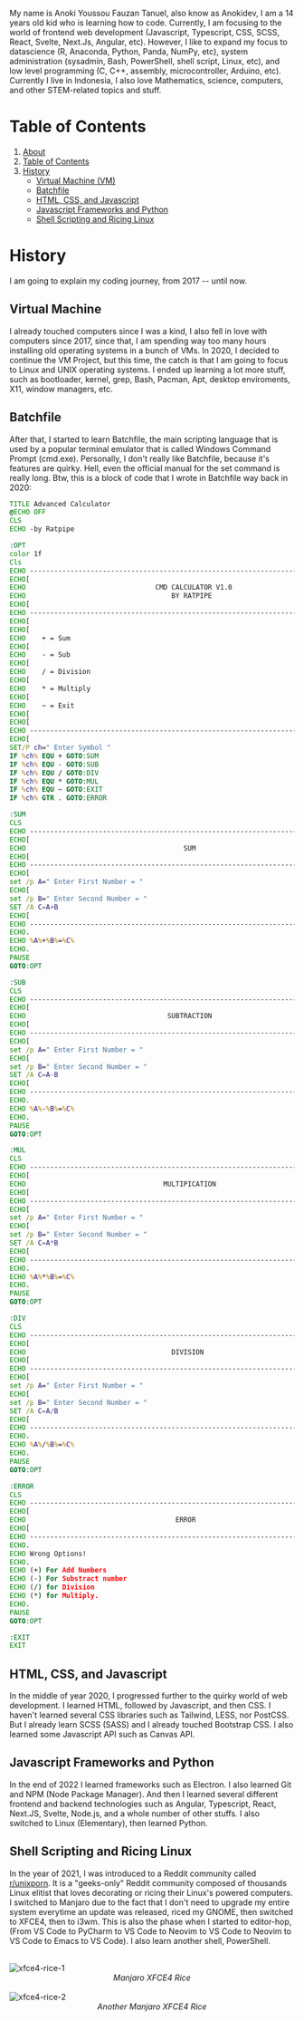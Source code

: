 <a id="about"></a>

My name is Anoki Youssou Fauzan Tanuel, also know as Anokidev, I am a 14 years old kid who is learning how to code. Currently, I am focusing to the world of frontend web development (Javascript, Typescript, CSS, SCSS, React, Svelte, Next.Js, Angular, etc). However, I like to expand my focus to datascience (R, Anaconda, Python, Panda, NumPy, etc), system administration (sysadmin, Bash, PowerShell, shell script, Linux, etc), and low level programming (C, C++, assembly, microcontroller, Arduino, etc). Currently I live in Indonesia, I also love Mathematics, science, computers, and other STEM-related topics and stuff.

# Table of Contents <a id="table-of-contents"></a>

1. [About](#about)
2. [Table of Contents](#table-of-contents)
3. [History](#history)
    - [Virtual Machine (VM)](#virtual-machine)
    - [Batchfile](#batchfile)
    - [HTML, CSS, and Javascript](#html,-css,-and-javascript)
    - [Javascript Frameworks and Python](#javascript-frameworks-and-python)
    - [Shell Scripting and Ricing Linux](#shell-scripting-and-ricing-linux)

# History <a id="history"></a>

I am going to explain my coding journey, from 2017 -- until now.

## Virtual Machine <a id="virtual-machine"></a>

I already touched computers since I was a kind, I also fell in love with computers since 2017, since that, I am spending way too many hours installing old operating systems in a bunch of VMs. In 2020, I decided to continue the VM Project, but this time, the catch is that I am going to focus to Linux and UNIX operating systems. I ended up learning a lot more stuff, such as bootloader, kernel, grep, Bash, Pacman, Apt, desktop enviroments, X11, window managers, etc.

## Batchfile <a id="batchfile"></a>

After that, I started to learn Batchfile, the main scripting language that is used by a popular terminal emulator that is called Windows Command Prompt (cmd.exe). Personally, I don't really like Batchfile, because it's features are quirky. Hell, even the official manual for the set command is really long. Btw, this is a block of code that I wrote in Batchfile way back in 2020:

```bat
TITLE Advanced Calculator
@ECHO OFF
CLS
ECHO -by Ratpipe

:OPT
color 1f
Cls
ECHO --------------------------------------------------------------------------------
ECHO[
ECHO                                CMD CALCULATOR V1.0
ECHO                                    BY RATPIPE
ECHO[
ECHO --------------------------------------------------------------------------------
ECHO[
ECHO[
ECHO    + = Sum
ECHO[
ECHO    - = Sub
ECHO[
ECHO    / = Division
ECHO[
ECHO    * = Multiply
ECHO[
ECHO    ~ = Exit
ECHO[
ECHO[
ECHO --------------------------------------------------------------------------------
ECHO[
SET/P ch=" Enter Symbol "
IF %ch% EQU + GOTO:SUM
IF %ch% EQU - GOTO:SUB
IF %ch% EQU / GOTO:DIV
IF %ch% EQU * GOTO:MUL
IF %ch% EQU ~ GOTO:EXIT
IF %ch% GTR . GOTO:ERROR

:SUM
CLS
ECHO -------------------------------------------------------------------------------
ECHO[
ECHO                                       SUM
ECHO[
ECHO -------------------------------------------------------------------------------
ECHO[
set /p A=" Enter First Number = "
ECHO[
set /p B=" Enter Second Number = "
SET /A C=A+B
ECHO[
ECHO -------------------------------------------------------------------------------
ECHO.
ECHO %A%+%B%=%C%
ECHO.
PAUSE
GOTO:OPT

:SUB
CLS
ECHO -------------------------------------------------------------------------------
ECHO[
ECHO                                   SUBTRACTION
ECHO[
ECHO -------------------------------------------------------------------------------
ECHO[
set /p A=" Enter First Number = "
ECHO[
set /p B=" Enter Second Number = "
SET /A C=A-B
ECHO[
ECHO -------------------------------------------------------------------------------
ECHO.
ECHO %A%-%B%=%C%
ECHO.
PAUSE
GOTO:OPT

:MUL
CLS
ECHO -------------------------------------------------------------------------------
ECHO[
ECHO                                  MULTIPICATION
ECHO[
ECHO -------------------------------------------------------------------------------
ECHO[
set /p A=" Enter First Number = "
ECHO[
set /p B=" Enter Second Number = "
SET /A C=A*B
ECHO[
ECHO -------------------------------------------------------------------------------
ECHO.
ECHO %A%*%B%=%C%
ECHO.
PAUSE
GOTO:OPT

:DIV
CLS
ECHO -------------------------------------------------------------------------------
ECHO[
ECHO                                    DIVISION
ECHO[
ECHO -------------------------------------------------------------------------------
ECHO[
set /p A=" Enter First Number = "
ECHO[
set /p B=" Enter Second Number = "
SET /A C=A/B
ECHO[
ECHO -------------------------------------------------------------------------------
ECHO.
ECHO %A%/%B%=%C%
ECHO.
PAUSE
GOTO:OPT

:ERROR
CLS
ECHO -------------------------------------------------------------------------------
ECHO[
ECHO                                     ERROR
ECHO[
ECHO -------------------------------------------------------------------------------
ECHO.
ECHO Wrong Options!
ECHO.
ECHO (+) For Add Numbers
ECHO (-) For Substract number
ECHO (/) for Division
ECHO (*) for Multiply.
ECHO.
PAUSE
GOTO:OPT

:EXIT
EXIT
```

## HTML, CSS, and Javascript <a id="html,-css,-and-javascript"></a>

In the middle of year 2020, I progressed further to the quirky world of web development. I learned HTML, followed by Javascript, and then CSS. I haven't learned several CSS libraries such as Tailwind, LESS, nor PostCSS. But I already learn SCSS (SASS) and I already touched Bootstrap CSS. I also learned some Javascript API such as Canvas API. 

## Javascript Frameworks and Python <a id="javascript-frameworks-and-python"></a>

In the end of 2022 I learned frameworks such as Electron. I also learned Git and NPM (Node Package Manager). And then I learned several different frontend and backend technologies such as Angular, Typescript, React, Next.JS, Svelte, Node.js, and a whole number of other stuffs. I also switched to Linux (Elementary), then learned Python.

## Shell Scripting and Ricing Linux <a id="shell-scripting-and-ricing-linux"></a>

In the year of 2021, I was introduced to a Reddit community called [r/unixporn](https://www.reddit.com/r/unixporn). It is a "geeks-only" Reddit community composed of thousands Linux elitist that loves decorating or ricing their Linux's powered computers. I switched to Manjaro due to the fact that I don't need to upgrade my entire system everytime an update was released, riced my GNOME, then switched to XFCE4, then to i3wm. This is also the phase when I started to editor-hop, (From VS Code to PyCharm to VS Code to Neovim to VS Code to Neovim to VS Code to Emacs to VS Code). I also learn another shell, PowerShell.

<br>

<img alt="xfce4-rice-1" src="images/about/1.png"/>

<br>

<div style="display: flex; justify-content: center;" align="center">
    <i>Manjaro XFCE4 Rice</i>
</div>

<br>


<img alt="xfce4-rice-2" src="images/about/2.png"/>


<br>

<div style="display: flex; justify-content: center;" align="center">
    <i>Another Manjaro XFCE4 Rice</i>
</div>